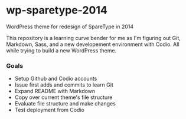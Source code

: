 # wp-sparetype-2014


WordPress theme for redesign of SpareType in 2014

This repository is a learning curve bender for me as I'm figuring out Git, Markdown, Sass,
and a new developement environment with Codio. All while trying to build a new WordPress theme.

### Goals

- Setup Github and Codio accounts
- Issue first adds and commits to learn Git
- Expand README with Markdown
- Copy over current theme's file structure
- Evaluate file structure and make changes
- Test deployment from Codio
